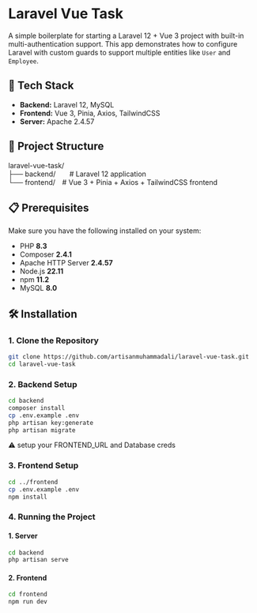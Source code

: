 # Laravel Vue Task

A simple boilerplate for starting a Laravel 12 + Vue 3 project with built-in multi-authentication support. This app demonstrates how to configure Laravel with custom guards to support multiple entities like `User` and `Employee`.


## 🚀 Tech Stack

- **Backend:** Laravel 12, MySQL  
- **Frontend:** Vue 3, Pinia, Axios, TailwindCSS  
- **Server:** Apache 2.4.57

## 📁 Project Structure

laravel-vue-task/  
├── backend/  # Laravel 12 application  
└── frontend/ # Vue 3 + Pinia + Axios + TailwindCSS frontend

## 📋 Prerequisites

Make sure you have the following installed on your system:

- PHP **8.3**  
- Composer **2.4.1**  
- Apache HTTP Server **2.4.57**  
- Node.js **22.11**  
- npm **11.2**  
- MySQL **8.0**

## 🛠️ Installation

### 1. Clone the Repository

```bash
git clone https://github.com/artisanmuhammadali/laravel-vue-task.git
cd laravel-vue-task
```
### 2. Backend Setup

```bash    
cd backend
composer install
cp .env.example .env
php artisan key:generate
php artisan migrate
```
⚠️ setup your FRONTEND_URL and Database creds

### 3. Frontend Setup

```bash
cd ../frontend
cp .env.example .env
npm install
```
### 4. Running the Project

#### 1. Server
```bash
cd backend
php artisan serve
```
#### 2. Frontend
```bash
cd frontend
npm run dev
```
